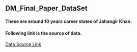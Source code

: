 ## DM_Final_Paper_DataSet

#### These are around 10 years career states of Jahangir Khan. 
#### Following link is the source of data.

[Data Source Link](https://en.wikipedia.org/wiki/Jahangir_Khan)
